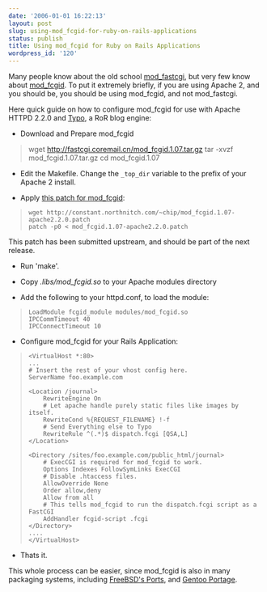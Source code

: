 ```yaml
---
date: '2006-01-01 16:22:13'
layout: post
slug: using-mod_fcgid-for-ruby-on-rails-applications
status: publish
title: Using mod_fcgid for Ruby on Rails Applications
wordpress_id: '120'
---
```



Many people know about the old school [mod_fastcgi](http://www.fastcgi.com/), but very few know about [mod_fcgid](http://fastcgi.coremail.cn/). To put it extremely briefly, if you are using Apache 2, and you should be, you should be using mod_fcgid, and not mod_fastcgi.



Here quick guide on how to configure mod_fcgid for use with Apache HTTPD 2.2.0 and [Typo](http://typo.leetsoft.com/trac/), a RoR blog engine:

* Download and Prepare mod_fcgid

>    wget http://fastcgi.coremail.cn/mod_fcgid.1.07.tar.gz
>    tar -xvzf mod_fcgid.1.07.tar.gz
>    cd mod_fcgid.1.07

* Edit the Makefile.  Change the `_top_dir` variable to the prefix of your Apache 2 install.


* Apply [this patch for mod_fcgid](http://constant.northnitch.com/~chip/mod_fcgid.1.07-apache2.2.0.patch):


>     wget http://constant.northnitch.com/~chip/mod_fcgid.1.07-apache2.2.0.patch
>     patch -p0 < mod_fcgid.1.07-apache2.2.0.patch



This patch has been submitted upstream, and should be part of the next release.


* Run 'make'.


* Copy _.libs/mod_fcgid.so_ to your Apache modules directory


* Add the following to your httpd.conf, to load the module:


>
>     LoadModule fcgid_module modules/mod_fcgid.so 
>     IPCCommTimeout 40
>     IPCConnectTimeout 10
>     
> 
> 






* Configure mod_fcgid for your Rails Application:

> 
>     
>     
>     <VirtualHost *:80>
>     ...
>     # Insert the rest of your vhost config here.
>     ServerName foo.example.com
>     
>     <Location /journal>
>         RewriteEngine On
>         # Let apache handle purely static files like images by itself.
>         RewriteCond %{REQUEST_FILENAME} !-f
>         # Send Everything else to Typo
>         RewriteRule ^(.*)$ dispatch.fcgi [QSA,L] 
>     </Location>
>     
>     <Directory /sites/foo.example.com/public_html/journal>
>         # ExecCGI is required for mod_fcgid to work.
>         Options Indexes FollowSymLinks ExecCGI
>         # Disable .htaccess files.
>         AllowOverride None
>         Order allow,deny
>         Allow from all
>         # This tells mod_fcgid to run the dispatch.fcgi script as a FastCGI
>         AddHandler fcgid-script .fcgi
>     </Directory>
>     ....
>     </VirtualHost>
>     
> 






* Thats it.





This whole process can be easier, since mod_fcgid is also in many packaging systems, including [FreeBSD's Ports](http://www.freshports.org/www/mod_fcgid), and [Gentoo Portage](http://packages.gentoo.org/packages/?category=www-apache;name=mod_fcgid).

